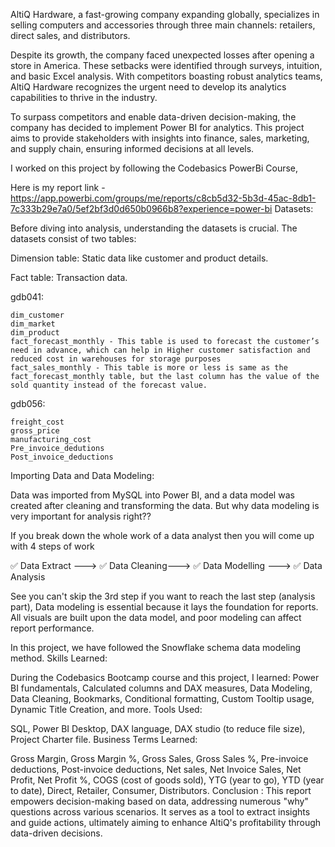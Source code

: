 AltiQ Hardware, a fast-growing company expanding globally, specializes in selling computers and accessories through three main channels: retailers, direct sales, and distributors.

Despite its growth, the company faced unexpected losses after opening a store in America. These setbacks were identified through surveys, intuition, and basic Excel analysis. With competitors boasting robust analytics teams, AltiQ Hardware recognizes the urgent need to develop its analytics capabilities to thrive in the industry.

To surpass competitors and enable data-driven decision-making, the company has decided to implement Power BI for analytics. This project aims to provide stakeholders with insights into finance, sales, marketing, and supply chain, ensuring informed decisions at all levels.

I worked on this project by following the Codebasics PowerBi Course,

Here is my report link -https://app.powerbi.com/groups/me/reports/c8cb5d32-5b3d-45ac-8db1-7c333b29e7a0/5ef2bf3d0d650b0966b8?experience=power-bi
Datasets:

Before diving into analysis, understanding the datasets is crucial. The datasets consist of two tables:

Dimension table: Static data like customer and product details.

Fact table: Transaction data.

gdb041:

    dim_customer
    dim_market
    dim_product
    fact_forecast_monthly - This table is used to forecast the customer’s need in advance, which can help in Higher customer satisfaction and reduced cost in warehouses for storage purposes
    fact_sales_monthly - This table is more or less is same as the fact_forecast_monthly table, but the last column has the value of the sold quantity instead of the forecast value.

gdb056:

    freight_cost
    gross_price
    manufacturing_cost
    Pre_invoice_dedutions
    Post_invoice_deductions

Importing Data and Data Modeling:

Data was imported from MySQL into Power BI, and a data model was created after cleaning and transforming the data. But why data modeling is very important for analysis right??

If you break down the whole work of a data analyst then you will come up with 4 steps of work

✅ Data Extract ---> ✅ Data Cleaning---> ✅ Data Modelling ---> ✅ Data Analysis

See you can't skip the 3rd step if you want to reach the last step (analysis part), Data modeling is essential because it lays the foundation for reports. All visuals are built upon the data model, and poor modeling can affect report performance.

In this project, we have followed the Snowflake schema data modeling method.
Skills Learned:

During the Codebasics Bootcamp course and this project, I learned: Power BI fundamentals, Calculated columns and DAX measures, Data Modeling, Data Cleaning, Bookmarks, Conditional formatting, Custom Tooltip usage, Dynamic Title Creation, and more.
Tools Used:

SQL, Power BI Desktop, DAX language, DAX studio (to reduce file size), Project Charter file.
Business Terms Learned:

Gross Margin, Gross Margin %, Gross Sales, Gross Sales %, Pre-invoice deductions, Post-invoice deductions, Net sales, Net Invoice Sales, Net Profit, Net Profit %, COGS (cost of goods sold), YTG (year to go), YTD (year to date), Direct, Retailer, Consumer, Distributors.
Conclusion :
This report empowers decision-making based on data, addressing numerous "why" questions across various scenarios. It serves as a tool to extract insights and guide actions, ultimately aiming to enhance AltiQ's profitability through data-driven decisions.
